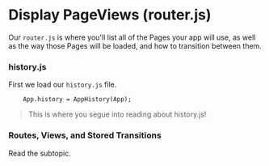# Display PageViews (router.js)

Our `router.js` is where you'll list all of the Pages your app will use, as well as the way those Pages will be loaded, and how to transition between them.

### history.js

First we load our `history.js` file.

        App.history = AppHistory(App);

> This is where you segue into reading about history.js!



### Routes, Views, and Stored Transitions

Read the subtopic.

